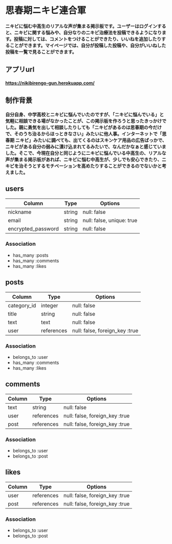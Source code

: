 # 思春期ニキビ連合軍
#### ニキビに悩む中高生のリアルな声が集まる掲示板です。ユーザーはログインすると、ニキビに関する悩みや、自分なりのニキビ治療法を投稿できるようになります。投稿に対しては、コメントをつけることができたり、いいねを追加したりすることができます。マイページでは、自分が投稿した投稿や、自分がいいねした投稿を一覧で見ることができます。

## アプリurl

#### https://nikibirengo-gun.herokuapp.com/

## 制作背景

#### 自分自身、中学高校とニキビに悩んでいたのですが、「ニキビに悩んでいる」と気軽に相談できる場がなかったことが、この掲示板を作ろうと思ったきっかけでした。親に勇気を出して相談したりしても「ニキビがあるのは思春期の今だけで、そのうち治るからほっときなさい」みたいに他人事。インターネットで「思春期 ニキビ」みたいに調べても、出てくるのはスキンケア用品の広告ばっかで、ニキビがある自分の弱みに漬け込まれてるみたいで、なんだかなぁと感じていました。そこで、今現在自分と同じようにニキビに悩んでいる中高生の、リアルな声が集まる掲示板があれば、ニキビに悩む中高生が、少しでも安心できたり、ニキビを治そうとするモチベーションを高めたりすることができるのでないかと考えました。

## users

| Column               | Type    | Options                   |
|--------------------- | ------- | ------------------------- |
| nickname             | string  | null: false               |
| email                | string  | null: false, unique: true |
| encrypted_password   | string  | null: false               |


### Association
- has_many :posts
- has_many :comments
- has_many :likes

## posts

| Column      | Type       | Options                        |
| ----------- | ---------- | ------------------------------ |
| category_id | integer    | null: false                    |
| title       | string     | null: false                    |
| text        | text       | null: false                    |
| user        | references | null: false, foreign_key :true |


### Association
- belongs_to :user
- has_many :comments
- has_many :likes


## comments

| Column | Type       | Options                        |
| ------ | ---------- | ------------------------------ |
| text   | string     | null: false                    |
| user   | references | null: false, foreign_key :true |
| post   | references | null: false, foreign_key :true |

### Association
- belongs_to :user
- belongs_to :post

## likes

| Column | Type       | Options                        |
| ------ | ---------- | ------------------------------ |
| user   | references | null: false, foreign_key :true |
| post   | references | null: false, foreign_key :true |


### Association
- belongs_to :user
- belongs_to :post
